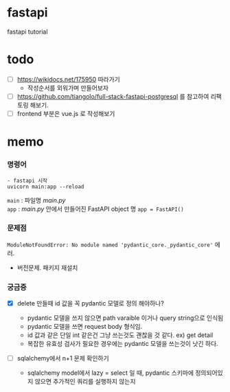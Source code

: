 # fastapi
fastapi tutorial

# todo
- [ ] https://wikidocs.net/175950 따라가기
  - 작성순서를 외워가며 만들어보자
- [ ] https://github.com/tiangolo/full-stack-fastapi-postgresql 를 참고하여 리팩토링 해보기.
- [ ] frontend 부분은 vue.js 로 작성해보기

# memo

### 명령어
```console
- fastapi 시작
uvicorn main:app --reload
```
`main`  : 파일명 _main.py_  
`app` : _main.py_ 안에서 만들어진 FastAPI object 명 `app = FastAPI()`


### 문제점
`ModuleNotFoundError: No module named 'pydantic_core._pydantic_core'` 에러.
- 버전문제. 패키지 재설치

### 궁금증
- [x] delete 만들때 id 값을 꼭 pydantic 모델로 정의 해야하나?
  - pydantic 모델을 쓰지 않으면 path varaible 이거나 query string으로 인식됨
  - pydantic 모델을 쓰면 request body 형식임. 
  - id 값과 같은 단일 int 같은건 그냥 쓰는것도 괜찮을 것 같다. ex) get detail
  - 복잡한 유효성 검사가 필요한 경우에는 pydantic 모델을 쓰는것이 낫긴 하다.


- [ ] sqlalchemy에서 n+1 문제 확인하기
  - sqlalchemy model에서 lazy = select 일 때,  pydantic 스키마에 정의되어있지 않으면 추가적인 쿼리를 실행하지 않는지